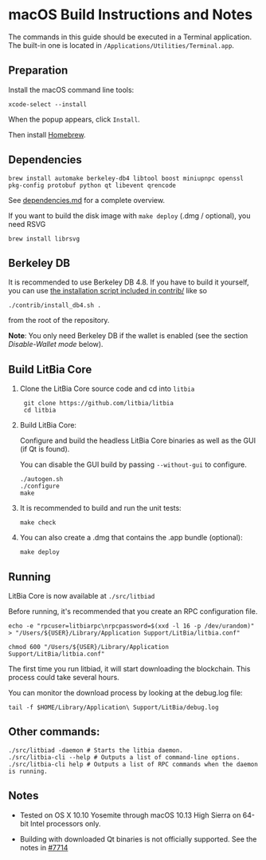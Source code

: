 macOS Build Instructions and Notes
====================================
The commands in this guide should be executed in a Terminal application.
The built-in one is located in `/Applications/Utilities/Terminal.app`.

Preparation
-----------
Install the macOS command line tools:

`xcode-select --install`

When the popup appears, click `Install`.

Then install [Homebrew](https://brew.sh).

Dependencies
----------------------

    brew install automake berkeley-db4 libtool boost miniupnpc openssl pkg-config protobuf python qt libevent qrencode

See [dependencies.md](dependencies.md) for a complete overview.

If you want to build the disk image with `make deploy` (.dmg / optional), you need RSVG

    brew install librsvg

Berkeley DB
-----------
It is recommended to use Berkeley DB 4.8. If you have to build it yourself,
you can use [the installation script included in contrib/](/contrib/install_db4.sh)
like so

```shell
./contrib/install_db4.sh .
```

from the root of the repository.

**Note**: You only need Berkeley DB if the wallet is enabled (see the section *Disable-Wallet mode* below).

Build LitBia Core
------------------------

1. Clone the LitBia Core source code and cd into `litbia`

        git clone https://github.com/litbia/litbia
        cd litbia

2.  Build LitBia Core:

    Configure and build the headless LitBia Core binaries as well as the GUI (if Qt is found).

    You can disable the GUI build by passing `--without-gui` to configure.

        ./autogen.sh
        ./configure
        make

3.  It is recommended to build and run the unit tests:

        make check

4.  You can also create a .dmg that contains the .app bundle (optional):

        make deploy

Running
-------

LitBia Core is now available at `./src/litbiad`

Before running, it's recommended that you create an RPC configuration file.

    echo -e "rpcuser=litbiarpc\nrpcpassword=$(xxd -l 16 -p /dev/urandom)" > "/Users/${USER}/Library/Application Support/LitBia/litbia.conf"

    chmod 600 "/Users/${USER}/Library/Application Support/LitBia/litbia.conf"

The first time you run litbiad, it will start downloading the blockchain. This process could take several hours.

You can monitor the download process by looking at the debug.log file:

    tail -f $HOME/Library/Application\ Support/LitBia/debug.log

Other commands:
-------

    ./src/litbiad -daemon # Starts the litbia daemon.
    ./src/litbia-cli --help # Outputs a list of command-line options.
    ./src/litbia-cli help # Outputs a list of RPC commands when the daemon is running.

Notes
-----

* Tested on OS X 10.10 Yosemite through macOS 10.13 High Sierra on 64-bit Intel processors only.

* Building with downloaded Qt binaries is not officially supported. See the notes in [#7714](https://github.com/litbia/litbia/issues/7714)
